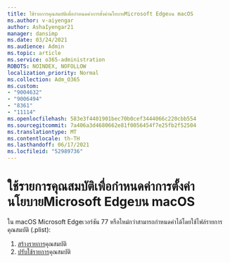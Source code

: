 ```yaml
---
title: ใช้รายการคุณสมบัติเพื่อกําหนดค่าการตั้งค่านโยบายMicrosoft Edgeบน macOS
ms.author: v-aiyengar
author: AshaIyengar21
manager: dansimp
ms.date: 03/24/2021
ms.audience: Admin
ms.topic: article
ms.service: o365-administration
ROBOTS: NOINDEX, NOFOLLOW
localization_priority: Normal
ms.collection: Adm_O365
ms.custom:
- "9004632"
- "9006494"
- "8361"
- "11114"
ms.openlocfilehash: 583e3f4401901bec70b0cef3444066c220cbb554
ms.sourcegitcommit: 7a406a3d4680662e81f0056454f7e25fb2f52504
ms.translationtype: MT
ms.contentlocale: th-TH
ms.lasthandoff: 06/17/2021
ms.locfileid: "52989736"
---
```

# <a name="use-a-property-list-to-configure-the-policy-settings-for-microsoft-edge-on-macos"></a>ใช้รายการคุณสมบัติเพื่อกําหนดค่าการตั้งค่านโยบายMicrosoft Edgeบน macOS

ใน macOS Microsoft Edgeเวอร์ชัน 77 หรือใหม่กว่าสามารถกําหนดค่าได้โดยใช้ไฟล์รายการคุณสมบัติ (.plist):

1. [สร้างรายการ](https://go.microsoft.com/fwlink/?linkid=2134726)คุณสมบัติ
1. [ปรับใช้รายการ](https://go.microsoft.com/fwlink/?linkid=2134727)คุณสมบัติ
